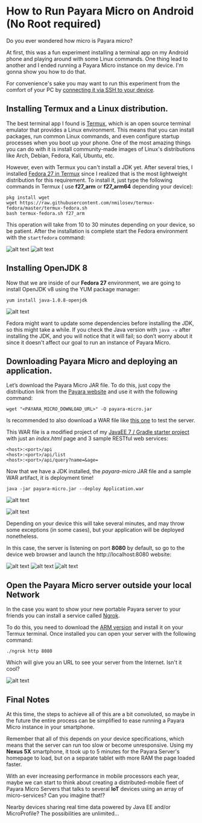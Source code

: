 
# How to Run Payara Micro on Android (No Root required)

Do you ever wondered how micro is Payara micro?

At first, this was a fun experiment installing a terminal app on my Android phone and playing around with some Linux commands. One thing lead to another and I ended running a Payara Micro instance on my device. I'm gonna show you how to do that.

For convenience's sake you may want to run this experiment from the comfort of your PC by [connecting it via SSH to your device](https://termux.com/ssh.html).

## Installing Termux and a Linux distribution.

The best terminal app I found is [Termux](https://play.google.com/store/apps/details?id=com.termux), which is an open source terminal emulator that provides a Linux environment. This means that you can install packages, run common Linux commands, and even configure startup processes when you boot up your phone. One of the most amazing things you can do with it is install community-made images of Linux's distributions like Arch, Debian, Fedora, Kali, Ubuntu, etc.

However, even with Termux you can't install a JDK yet. After several tries, I installed [Fedora 27 in Termux](https://wiki.termux.com/wiki/Fedora) since I realized that is the most lightweight distribution for this requirement. To install it, just type the following commands in Termux ( use **f27_arm** or **f27_arm64** depending your device):

    pkg install wget
    wget https://raw.githubusercontent.com/nmilosev/termux-fedora/master/termux-fedora.sh
    bash termux-fedora.sh f27_arm

This operation will take from 10 to 30 minutes depending on your device, so be patient. After the installation is complete start the Fedora environment with the `startfedora` command:

![alt text](http://guate-jug.net/payara-android/2.png "instaling fedora 1")
![alt text](http://guate-jug.net/payara-android/4.png "instaling fedora 2")

## Installing OpenJDK 8

Now that we are inside of our **Fedora 27** environment, we are going to install OpenJDK v8 using the YUM package manager:

    yum install java-1.0.8-openjdk

![alt text](http://guate-jug.net/payara-android/5.png "instaling JDK")

Fedora might want to update some dependencies before installing the JDK, so this might take a while.
If you check the Java version with `java -v` after installing the JDK, and you will notice that it will fail; so don’t worry about it since it doesn't affect our goal to run an instance of Payara Micro.

## Downloading Payara Micro and deploying an application.

Let’s download the Payara Micro JAR file. To do this, just copy the distribution link from the [Payara website](https://www.payara.fish/downloads) and use it with the following command:

    wget "<PAYARA_MICRO_DOWNLOAD_URL>" -O payara-micro.jar

Is recommended to also download a WAR file like [this one](https://www.dropbox.com/s/w573h7lajd9405w/Application.war?dl=1) to test the server.

This WAR file is a modified project of my [JavaEE 7 / Gradle starter project](https://github.com/Motojo/Java-EE7-Starter-Project) with just an _index.html_ page and 3 sample RESTful web services:

    <host>:<port>/api
    <host>:<port>/api/list
    <host>:<port>/api/query?name=&age=

Now that we have a JDK installed, the _payara-micro_ JAR file and a sample WAR artifact, it is deployment time!

    java -jar payara-micro.jar --deploy Application.war

![alt text](http://guate-jug.net/payara-android/6.png "all needed files")

![alt text](http://guate-jug.net/payara-android/8.png "all needed files")

Depending on your device this will take several minutes, and may throw some exceptions (in some cases), but your application will be deployed nonetheless.

In this case, the server is listening on port **8080** by default, so go to the device web browser and launch the http://localhost:8080 website:

![alt text](http://guate-jug.net/payara-android/9.png "all needed files")
![alt text](http://guate-jug.net/payara-android/10.png "all needed files")
![alt text](http://guate-jug.net/payara-android/11.png "all needed files")

## Open the Payara Micro server outside your local Network

In the case you want to show your new portable Payara server to your friends you can install a service called [Ngrok](https://ngrok.com).

To do this, you need to download the [ARM version](https://ngrok.com/download) and install it on your Termux terminal. Once installed you can open your server with the following command:

    ./ngrok http 8080

Which will give you an URL to see your server from the Internet. Isn't it cool?

![alt text](http://guate-jug.net/payara-android/12.png "ngrok")

## Final Notes

At this time, the steps to achieve all of this are a bit convoluted, so maybe in the future the entire process can be simplified to ease running a Payara Micro instance in your smartphone.

Remember that all of this depends on your device specifications, which means that the server can run too slow or become unresponsive. Using my **Nexus 5X** smartphone, it took up to 5 minutes for the Payara Server's homepage to load, but on a separate tablet with more RAM the page loaded faster.

With an ever increasing performance in mobile processors each year, maybe we can start to think about creating a distributed-mobile fleet of Payara Micro Servers that talks to several **IoT** devices using an array of micro-services?  Can you imagine that!?

Nearby devices sharing real time data powered by Java EE and/or MicroProfile? The possibilities are unlimited...
